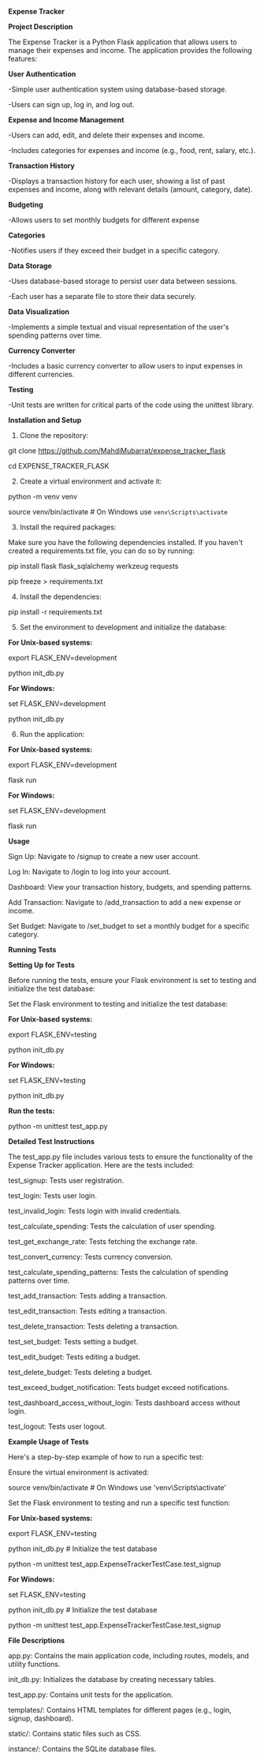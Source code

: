 **Expense Tracker**

**Project Description**

The Expense Tracker is a Python Flask application that allows users to manage their expenses and income. The application provides the following features:

**User Authentication**

-Simple user authentication system using database-based storage.

-Users can sign up, log in, and log out.

**Expense and Income Management**

-Users can add, edit, and delete their expenses and income.

-Includes categories for expenses and income (e.g., food, rent, salary, etc.).

**Transaction History**

-Displays a transaction history for each user, showing a list of past expenses and income, along with relevant details (amount, category, date).

**Budgeting**

-Allows users to set monthly budgets for different expense

**Categories**

-Notifies users if they exceed their budget in a specific category.

**Data Storage**

-Uses database-based storage to persist user data between sessions.

-Each user has a separate file to store their data securely.

**Data Visualization**

-Implements a simple textual and visual representation of the user's spending patterns over time.

**Currency Converter**

-Includes a basic currency converter to allow users to input expenses in different currencies.

**Testing**

-Unit tests are written for critical parts of the code using the unittest library.


**Installation and Setup**

1. Clone the repository:

git clone https://github.com/MahdiMubarrat/expense_tracker_flask

cd EXPENSE_TRACKER_FLASK

2. Create a virtual environment and activate it:

python -m venv venv

source venv/bin/activate  # On Windows use `venv\Scripts\activate`

3. Install the required packages:

Make sure you have the following dependencies installed. If you haven't created a requirements.txt file, you can do so by running:

pip install flask flask_sqlalchemy werkzeug requests

pip freeze > requirements.txt

4. Install the dependencies:

pip install -r requirements.txt

5. Set the environment to development and initialize the database:

**For Unix-based systems:**

export FLASK_ENV=development

python init_db.py

**For Windows:**

set FLASK_ENV=development

python init_db.py

6. Run the application:

**For Unix-based systems:**

export FLASK_ENV=development

flask run

**For Windows:**

set FLASK_ENV=development

flask run


**Usage**

Sign Up:
Navigate to /signup to create a new user account.

Log In:
Navigate to /login to log into your account.

Dashboard:
View your transaction history, budgets, and spending patterns.

Add Transaction:
Navigate to /add_transaction to add a new expense or income.

Set Budget:
Navigate to /set_budget to set a monthly budget for a specific category.

**Running Tests**

**Setting Up for Tests**

Before running the tests, ensure your Flask environment is set to testing and initialize the test database:

Set the Flask environment to testing and initialize the test database:

**For Unix-based systems:**

export FLASK_ENV=testing

python init_db.py

**For Windows:**

set FLASK_ENV=testing

python init_db.py

**Run the tests:**

python -m unittest test_app.py

**Detailed Test Instructions**

The test_app.py file includes various tests to ensure the functionality of the Expense Tracker application. Here are the tests included:

test_signup: Tests user registration.

test_login: Tests user login.

test_invalid_login: Tests login with invalid credentials.

test_calculate_spending: Tests the calculation of user spending.

test_get_exchange_rate: Tests fetching the exchange rate.

test_convert_currency: Tests currency conversion.

test_calculate_spending_patterns: Tests the calculation of spending patterns over time.

test_add_transaction: Tests adding a transaction.

test_edit_transaction: Tests editing a transaction.

test_delete_transaction: Tests deleting a transaction.

test_set_budget: Tests setting a budget.

test_edit_budget: Tests editing a budget.

test_delete_budget: Tests deleting a budget.

test_exceed_budget_notification: Tests budget exceed notifications.

test_dashboard_access_without_login: Tests dashboard access without login.

test_logout: Tests user logout.

**Example Usage of Tests**

Here's a step-by-step example of how to run a specific test:

Ensure the virtual environment is activated:

source venv/bin/activate  # On Windows use 'venv\Scripts\activate'

Set the Flask environment to testing and run a specific test function:

**For Unix-based systems:**

export FLASK_ENV=testing

python init_db.py  # Initialize the test database

python -m unittest test_app.ExpenseTrackerTestCase.test_signup

**For Windows:**

set FLASK_ENV=testing

python init_db.py  # Initialize the test database

python -m unittest test_app.ExpenseTrackerTestCase.test_signup

**File Descriptions**

app.py: Contains the main application code, including routes, models, and utility functions.

init_db.py: Initializes the database by creating necessary tables.

test_app.py: Contains unit tests for the application.

templates/: Contains HTML templates for different pages (e.g., login, signup, dashboard).

static/: Contains static files such as CSS.

instance/: Contains the SQLite database files.

